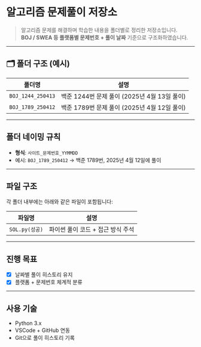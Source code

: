 #  알고리즘 문제풀이 저장소

> 알고리즘 문제를 해결하며 학습한 내용을 폴더별로 정리한 저장소입니다.  
> **BOJ / SWEA 등 플랫폼별 문제번호 + 풀이 날짜** 기준으로 구조화하였습니다.

---

## 🗂 폴더 구조 (예시)

| 폴더명 | 설명 |
|--------|------|
| `BOJ_1244_250413` | 백준 1244번 문제 풀이 (2025년 4월 13일 풀이) |
| `BOJ_1789_250412` | 백준 1789번 문제 풀이 (2025년 4월 12일 풀이) |

---

##  폴더 네이밍 규칙

- **형식**: `사이트_문제번호_YYMMDD`  
- 예시: `BOJ_1789_250412` → 백준 1789번, 2025년 4월 12일에 풀이

---

##  파일 구조

각 폴더 내부에는 아래와 같은 파일이 포함됩니다:

| 파일명 | 설명 |
|--------|------|
| `SOL.py(성공)` | 파이썬 풀이 코드 + 접근 방식 주석 |

---


##  진행 목표

- [x] 날짜별 풀이 히스토리 유지
- [x] 플랫폼 + 문제번호 체계적 분류

---

##  사용 기술

- Python 3.x
- VSCode + GitHub 연동
- Git으로 풀이 히스토리 기록
